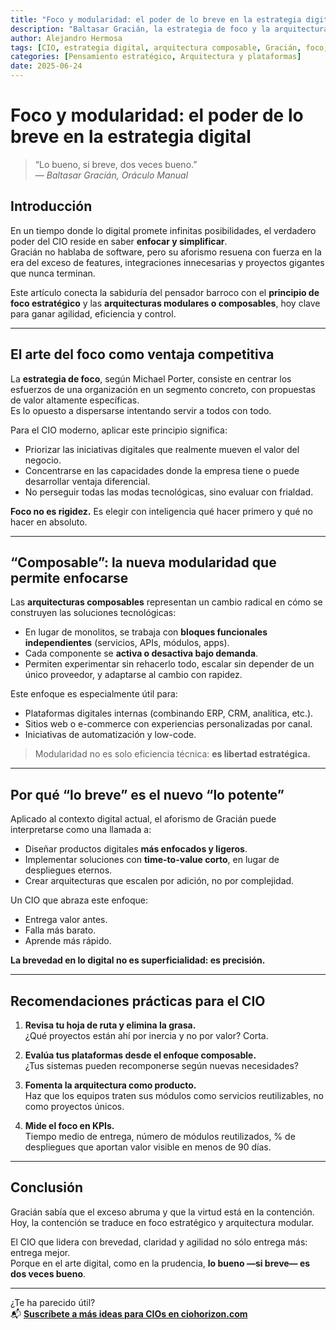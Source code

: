 ```yaml
---
title: "Foco y modularidad: el poder de lo breve en la estrategia digital"
description: "Baltasar Gracián, la estrategia de foco y la arquitectura composable como claves del CIO moderno para liderar con agilidad y precisión."
author: Alejandro Hermosa
tags: [CIO, estrategia digital, arquitectura composable, Gracián, foco, modularidad, plataformas digitales]
categories: [Pensamiento estratégico, Arquitectura y plataformas]
date: 2025-06-24
---
```


# Foco y modularidad: el poder de lo breve en la estrategia digital

> “Lo bueno, si breve, dos veces bueno.”  
> — *Baltasar Gracián, Oráculo Manual*

## Introducción

En un tiempo donde lo digital promete infinitas posibilidades, el verdadero poder del CIO reside en saber **enfocar y simplificar**.  
Gracián no hablaba de software, pero su aforismo resuena con fuerza en la era del exceso de features, integraciones innecesarias y proyectos gigantes que nunca terminan.

Este artículo conecta la sabiduría del pensador barroco con el **principio de foco estratégico** y las **arquitecturas modulares o composables**, hoy clave para ganar agilidad, eficiencia y control.

---

## El arte del foco como ventaja competitiva

La **estrategia de foco**, según Michael Porter, consiste en centrar los esfuerzos de una organización en un segmento concreto, con propuestas de valor altamente específicas.  
Es lo opuesto a dispersarse intentando servir a todos con todo.

Para el CIO moderno, aplicar este principio significa:

- Priorizar las iniciativas digitales que realmente mueven el valor del negocio.
- Concentrarse en las capacidades donde la empresa tiene o puede desarrollar ventaja diferencial.
- No perseguir todas las modas tecnológicas, sino evaluar con frialdad.

**Foco no es rigidez.** Es elegir con inteligencia qué hacer primero y qué no hacer en absoluto.

---

## “Composable”: la nueva modularidad que permite enfocarse

Las **arquitecturas composables** representan un cambio radical en cómo se construyen las soluciones tecnológicas:

- En lugar de monolitos, se trabaja con **bloques funcionales independientes** (servicios, APIs, módulos, apps).
- Cada componente se **activa o desactiva bajo demanda**.
- Permiten experimentar sin rehacerlo todo, escalar sin depender de un único proveedor, y adaptarse al cambio con rapidez.

Este enfoque es especialmente útil para:

- Plataformas digitales internas (combinando ERP, CRM, analítica, etc.).
- Sitios web o e-commerce con experiencias personalizadas por canal.
- Iniciativas de automatización y low-code.

> Modularidad no es solo eficiencia técnica: **es libertad estratégica.**

---

## Por qué “lo breve” es el nuevo “lo potente”

Aplicado al contexto digital actual, el aforismo de Gracián puede interpretarse como una llamada a:

- Diseñar productos digitales **más enfocados y ligeros**.
- Implementar soluciones con **time-to-value corto**, en lugar de despliegues eternos.
- Crear arquitecturas que escalen por adición, no por complejidad.

Un CIO que abraza este enfoque:

- Entrega valor antes.
- Falla más barato.
- Aprende más rápido.

**La brevedad en lo digital no es superficialidad: es precisión.**

---

## Recomendaciones prácticas para el CIO

1. **Revisa tu hoja de ruta y elimina la grasa.**  
   ¿Qué proyectos están ahí por inercia y no por valor? Corta.

2. **Evalúa tus plataformas desde el enfoque composable.**  
   ¿Tus sistemas pueden recomponerse según nuevas necesidades?

3. **Fomenta la arquitectura como producto.**  
   Haz que los equipos traten sus módulos como servicios reutilizables, no como proyectos únicos.

4. **Mide el foco en KPIs.**  
   Tiempo medio de entrega, número de módulos reutilizados, % de despliegues que aportan valor visible en menos de 90 días.

---

## Conclusión

Gracián sabía que el exceso abruma y que la virtud está en la contención.  
Hoy, la contención se traduce en foco estratégico y arquitectura modular.

El CIO que lidera con brevedad, claridad y agilidad no sólo entrega más: entrega mejor.  
Porque en el arte digital, como en la prudencia, **lo bueno —si breve— es dos veces bueno**.

---

¿Te ha parecido útil?  
📬 **[Suscríbete a más ideas para CIOs en ciohorizon.com](#)**

